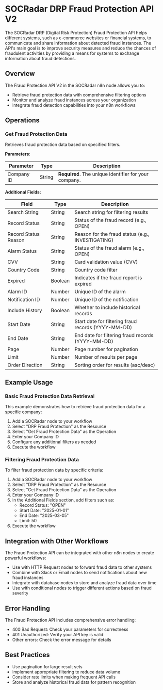 # SOCRadar DRP Fraud Protection API V2

The SOCRadar DRP (Digital Risk Protection) Fraud Protection API helps different systems, such as e-commerce websites or financial systems, to communicate and share information about detected fraud instances. The API's main goal is to improve security measures and reduce the chances of fraudulent activities by providing a means for systems to exchange information about fraud detections.

## Overview

The Fraud Protection API V2 in the SOCRadar n8n node allows you to:

- Retrieve fraud protection data with comprehensive filtering options
- Monitor and analyze fraud instances across your organization
- Integrate fraud detection capabilities into your n8n workflows

## Operations

### Get Fraud Protection Data

Retrieves fraud protection data based on specified filters.

**Parameters:**

| Parameter | Type | Description |
|-----------|------|-------------|
| Company ID | String | **Required**. The unique identifier for your company. |

**Additional Fields:**

| Field | Type | Description |
|-------|------|-------------|
| Search String | String | Search string for filtering results |
| Record Status | String | Status of the fraud record (e.g., OPEN) |
| Record Status Reason | String | Reason for the fraud status (e.g., INVESTIGATING) |
| Alarm Status | String | Status of the fraud alarm (e.g., OPEN) |
| CVV | String | Card validation value (CVV) |
| Country Code | String | Country code filter |
| Expired | Boolean | Indicates if the fraud report is expired |
| Alarm ID | Number | Unique ID of the alarm |
| Notification ID | Number | Unique ID of the notification |
| Include History | Boolean | Whether to include historical records |
| Start Date | String | Start date for filtering fraud records (YYYY-MM-DD) |
| End Date | String | End date for filtering fraud records (YYYY-MM-DD) |
| Page | Number | Page number for pagination |
| Limit | Number | Number of results per page |
| Order Direction | String | Sorting order for results (asc/desc) |

## Example Usage

### Basic Fraud Protection Data Retrieval

This example demonstrates how to retrieve fraud protection data for a specific company:

1. Add a SOCRadar node to your workflow
2. Select "DRP Fraud Protection" as the Resource
3. Select "Get Fraud Protection Data" as the Operation
4. Enter your Company ID
5. Configure any additional filters as needed
6. Execute the workflow

### Filtering Fraud Protection Data

To filter fraud protection data by specific criteria:

1. Add a SOCRadar node to your workflow
2. Select "DRP Fraud Protection" as the Resource
3. Select "Get Fraud Protection Data" as the Operation
4. Enter your Company ID
5. In the Additional Fields section, add filters such as:
   - Record Status: "OPEN"
   - Start Date: "2025-01-01"
   - End Date: "2025-03-05"
   - Limit: 50
6. Execute the workflow

## Integration with Other Workflows

The Fraud Protection API can be integrated with other n8n nodes to create powerful workflows:

- Use with HTTP Request nodes to forward fraud data to other systems
- Combine with Slack or Email nodes to send notifications about new fraud instances
- Integrate with database nodes to store and analyze fraud data over time
- Use with conditional nodes to trigger different actions based on fraud severity

## Error Handling

The Fraud Protection API includes comprehensive error handling:

- 400 Bad Request: Check your parameters for correctness
- 401 Unauthorized: Verify your API key is valid
- Other errors: Check the error message for details

## Best Practices

- Use pagination for large result sets
- Implement appropriate filtering to reduce data volume
- Consider rate limits when making frequent API calls
- Store and analyze historical fraud data for pattern recognition
